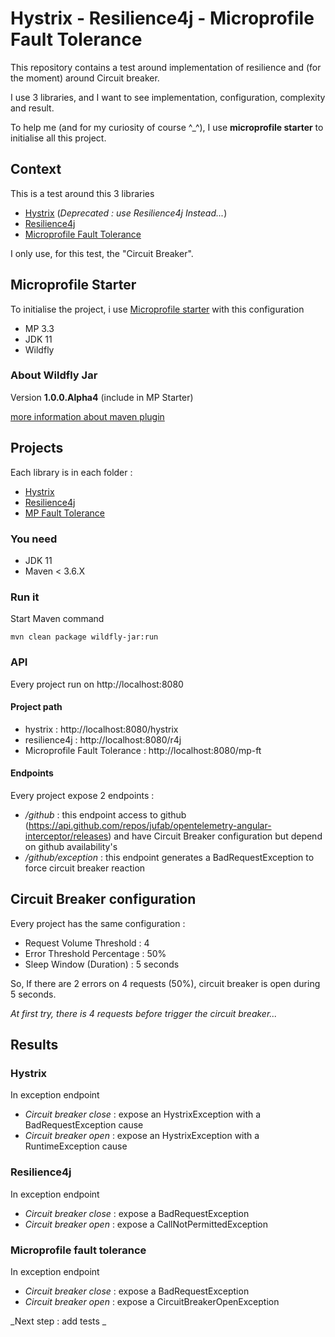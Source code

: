 # Hystrix - Resilience4j - Microprofile Fault Tolerance

This repository contains a test around implementation of resilience and (for the moment) around Circuit breaker.

I use 3 libraries, and I want to see implementation, configuration, complexity and result.

To help me (and for my curiosity of course ^_^), I use **microprofile starter** to initialise all this project.

## Context

This is a test around this 3 libraries

- [Hystrix](https://github.com/Netflix/Hystrix) (_Deprecated : use Resilience4j Instead..._)
- [Resilience4j](https://resilience4j.readme.io/)
- [Microprofile Fault Tolerance](https://download.eclipse.org/microprofile/microprofile-fault-tolerance-2.1/microprofile-fault-tolerance-spec.html)

I only use, for this test, the "Circuit Breaker".

## Microprofile Starter

To initialise the project, i use [Microprofile starter](https://start.microprofile.io/) with this configuration

- MP 3.3
- JDK 11
- Wildfly

### About Wildfly Jar

Version **1.0.0.Alpha4** (include in MP Starter)

[more information about maven plugin](https://docs.wildfly.org/21/Bootable_Guide.html)

## Projects

Each library is in each folder :

- [Hystrix](hystrix)
- [Resilience4j](resilience4j)
- [MP Fault Tolerance](mp-faulttolerance)

### You need

- JDK 11
- Maven < 3.6.X

### Run it

Start Maven command

```shell
mvn clean package wildfly-jar:run
```

### API

Every project run on http://localhost:8080

#### Project path 

- hystrix : http://localhost:8080/hystrix
- resilience4j : http://localhost:8080/r4j
- Microprofile Fault Tolerance : http://localhost:8080/mp-ft 

#### Endpoints

Every project expose 2 endpoints :

- _/github_ : this endpoint access to github (https://api.github.com/repos/jufab/opentelemetry-angular-interceptor/releases) and have Circuit Breaker configuration but depend on github availability's
- _/github/exception_ : this endpoint generates a BadRequestException to force circuit breaker reaction  

## Circuit Breaker configuration

Every project has the same configuration : 

- Request Volume Threshold : 4
- Error Threshold Percentage : 50% 
- Sleep Window (Duration) : 5 seconds

So, If there are 2 errors on 4 requests (50%), circuit breaker is open during 5 seconds.

_At first try, there is 4 requests before trigger the circuit breaker..._

## Results

### Hystrix

In exception endpoint

- _Circuit breaker close_ : expose an HystrixException with a BadRequestException cause
- _Circuit breaker open_ : expose an HystrixException with a RuntimeException cause

### Resilience4j

In exception endpoint

- _Circuit breaker close_ : expose a BadRequestException
- _Circuit breaker open_ : expose a CallNotPermittedException

### Microprofile fault tolerance

In exception endpoint

- _Circuit breaker close_ : expose a BadRequestException
- _Circuit breaker open_ : expose a CircuitBreakerOpenException


_Next step : add tests _


